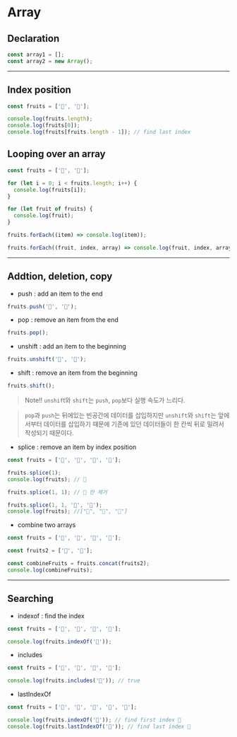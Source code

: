 # Array

## Declaration

```js
const array1 = [];
const array2 = new Array();
```

---

## Index position

```js
const fruits = ['🍎', '🍌'];

console.log(fruits.length);
console.log(fruits[0]);
console.log(fruits[fruits.length - 1]); // find last index
```

## Looping over an array

```js
const fruits = ['🍎', '🍌'];

for (let i = 0; i < fruits.length; i++) {
  console.log(fruits[i]);
}

for (let fruit of fruits) {
  console.log(fruit);
}

fruits.forEach((item) => console.log(item));
```

```js
fruits.forEach((fruit, index, array) => console.log(fruit, index, array));
```

---

## Addtion, deletion, copy

- push : add an item to the end

```js
fruits.push('🍉', '🍇');
```

- pop : remove an item from the end

```js
fruits.pop();
```

- unshift : add an item to the beginning

```js
fruits.unshift('🍑', '🍅');
```

- shift : remove an item from the beginning

```js
fruits.shift();
```

> Note!! `unshif`t와 `shift`는 `push`, `pop`보다 실행 속도가 느리다.

> `pop`과 `push`는 뒤에있는 빈공간에 데이터를 삽입하지만 `unshift`와 `shift`는 앞에서부터 데이터를 삽입하기 때문에 기존에 있던 데이터들이 한 칸씩 뒤로 밀려서 작성되기 때문이다.

- splice : remove an item by index position

```js
const fruits = ['🍎', '🍌', '🍒', '🍊'];

fruits.splice(1);
console.log(fruits); // 🍎

fruits.splice(1, 1); // 🍌 만 제거

fruits.splice(1, 1, '🍉', '🍇');
console.log(fruits); //["🍎", "🍉", "🍇"]
```

- combine two arrays

```js
const fruits = ['🍎', '🍌', '🍒', '🍊'];

const fruits2 = ['🥥', '🍈'];

const combineFruits = fruits.concat(fruits2);
console.log(combineFruits);
```

---

## Searching

- indexof : find the index

```js
const fruits = ['🍎', '🍌', '🍒', '🍊'];

console.log(fruits.indexOf('🍎'));
```

- includes

```js
const fruits = ['🍎', '🍌', '🍒', '🍊'];

console.log(fruits.includes('🍎')); // true
```

- lastIndexOf

```js
const fruits = ['🍎', '🍌', '🍒', '🍊', '🍎'];

console.log(fruits.indexOf('🍎')); // find first index 🍎
console.log(fruits.lastIndexOf('🍎')); // find last index 🍎
```
